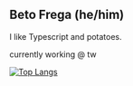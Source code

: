 ## Beto Frega (he/him)

I like Typescript and potatoes.

currently working @ tw

[![Top Langs](https://github-readme-stats.vercel.app/api/top-langs/?username=betofrega&layout=compact&theme=radical)](https://github.com/betofrega)


